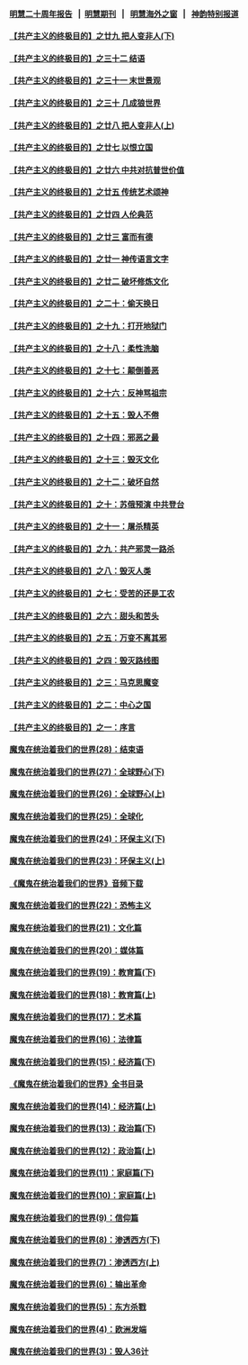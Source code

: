 #### [明慧二十周年报告](https://github.com/gfw-breaker/mh-reports/blob/master/README.md?t=07221001) &nbsp;&nbsp;|&nbsp;&nbsp;[明慧期刊](https://github.com/gfw-breaker/mh-qikan) &nbsp;&nbsp;|&nbsp;&nbsp; [明慧海外之窗](https://github.com/gfw-breaker/mh-news/blob/master/README.md?t=07221001) &nbsp;&nbsp;|&nbsp;&nbsp; [神韵特别报道](https://github.com/gfw-breaker/mh-news/blob/master/shenyun.md?t=07221001) 

#### [【共产主义的终极目的】之廿九 把人变非人(下)](../pages/nsc422/n11344140.md?t=07221001) 

#### [【共产主义的终极目的】之三十二 结语](../pages/nsc422/n11360535.md?t=07221001) 

#### [【共产主义的终极目的】之三十一 末世景观](../pages/nsc422/n11351129.md?t=07221001) 

#### [【共产主义的终极目的】之三十 几成狼世界](../pages/nsc422/n11348280.md?t=07221001) 

#### [【共产主义的终极目的】之廿八 把人变非人(上)](../pages/nsc422/n11340492.md?t=07221001) 

#### [【共产主义的终极目的】之廿七 以恨立国](../pages/nsc422/n11336944.md?t=07221001) 

#### [【共产主义的终极目的】之廿六 中共对抗普世价值](../pages/nsc422/n11324785.md?t=07221001) 

#### [【共产主义的终极目的】之廿五 传统艺术颂神](../pages/nsc422/n11296396.md?t=07221001) 

#### [【共产主义的终极目的】之廿四 人伦典范](../pages/nsc422/n11296397.md?t=07221001) 

#### [【共产主义的终极目的】之廿三 富而有德](../pages/nsc422/n11283598.md?t=07221001) 

#### [【共产主义的终极目的】之廿一 神传语言文字](../pages/nsc422/n11263265.md?t=07221001) 

#### [【共产主义的终极目的】之廿二 破坏修炼文化](../pages/nsc422/n11245728.md?t=07221001) 

#### [【共产主义的终极目的】之二十：偷天换日](../pages/nsc422/n11238846.md?t=07221001) 

#### [【共产主义的终极目的】之十九：打开地狱门](../pages/nsc422/n11206376.md?t=07221001) 

#### [【共产主义的终极目的】之十八：柔性洗脑](../pages/nsc422/n11199994.md?t=07221001) 

#### [【共产主义的终极目的】之十七：颠倒善恶](../pages/nsc422/n11179782.md?t=07221001) 

#### [【共产主义的终极目的】之十六：反神骂祖宗](../pages/nsc422/n11166798.md?t=07221001) 

#### [【共产主义的终极目的】之十五：毁人不倦](../pages/nsc422/n11166792.md?t=07221001) 

#### [【共产主义的终极目的】之十四：邪恶之最](../pages/nsc422/n11150249.md?t=07221001) 

#### [【共产主义的终极目的】之十三：毁灭文化](../pages/nsc422/n11135227.md?t=07221001) 

#### [【共产主义的终极目的】之十二：破坏自然](../pages/nsc422/n11135214.md?t=07221001) 

#### [【共产主义的终极目的】之十：苏俄预演 中共登台](../pages/nsc422/n11118424.md?t=07221001) 

#### [【共产主义的终极目的】之十一：屠杀精英](../pages/nsc422/n11118442.md?t=07221001) 

#### [【共产主义的终极目的】之九：共产邪灵一路杀](../pages/nsc422/n11114139.md?t=07221001) 

#### [【共产主义的终极目的】之八：毁灭人类](../pages/nsc422/n11108503.md?t=07221001) 

#### [【共产主义的终极目的】之七：受苦的还是工农](../pages/nsc422/n11101809.md?t=07221001) 

#### [【共产主义的终极目的】之六：甜头和苦头](../pages/nsc422/n11096971.md?t=07221001) 

#### [【共产主义的终极目的】之五：万变不离其邪](../pages/nsc422/n11091285.md?t=07221001) 

#### [【共产主义的终极目的】之四：毁灭路线图](../pages/nsc422/n11086284.md?t=07221001) 

#### [【共产主义的终极目的】之三：马克思魔变](../pages/nsc422/n11061941.md?t=07221001) 

#### [【共产主义的终极目的】之二：中心之国](../pages/nsc422/n11047728.md?t=07221001) 

#### [【共产主义的终极目的】之一：序言](../pages/nsc422/n11086077.md?t=07221001) 

#### [魔鬼在统治着我们的世界(28)：结束语](../pages/nsc422/n10936246.md?t=07221001) 

#### [魔鬼在统治着我们的世界(27)：全球野心(下)](../pages/nsc422/n10928319.md?t=07221001) 

#### [魔鬼在统治着我们的世界(26)：全球野心(上)](../pages/nsc422/n10900318.md?t=07221001) 

#### [魔鬼在统治着我们的世界(25)：全球化](../pages/nsc422/n10788205.md?t=07221001) 

#### [魔鬼在统治着我们的世界(24)：环保主义(下)](../pages/nsc422/n10695307.md?t=07221001) 

#### [魔鬼在统治着我们的世界(23)：环保主义(上)](../pages/nsc422/n10688613.md?t=07221001) 

#### [《魔鬼在统治着我们的世界》音频下载](../pages/nsc422/n10635553.md?t=07221001) 

#### [魔鬼在统治着我们的世界(22)：恐怖主义](../pages/nsc422/n10614727.md?t=07221001) 

#### [魔鬼在统治着我们的世界(21)：文化篇](../pages/nsc422/n10597706.md?t=07221001) 

#### [魔鬼在统治着我们的世界(20)：媒体篇](../pages/nsc422/n10586579.md?t=07221001) 

#### [魔鬼在统治着我们的世界(19)：教育篇(下)](../pages/nsc422/n10564808.md?t=07221001) 

#### [魔鬼在统治着我们的世界(18)：教育篇(上)](../pages/nsc422/n10526970.md?t=07221001) 

#### [魔鬼在统治着我们的世界(17)：艺术篇](../pages/nsc422/n10499093.md?t=07221001) 

#### [魔鬼在统治着我们的世界(16)：法律篇](../pages/nsc422/n10485969.md?t=07221001) 

#### [魔鬼在统治着我们的世界(15)：经济篇(下)](../pages/nsc422/n10469975.md?t=07221001) 

#### [《魔鬼在统治着我们的世界》全书目录](../pages/nsc422/n10464261.md?t=07221001) 

#### [魔鬼在统治着我们的世界(14)：经济篇(上)](../pages/nsc422/n10457370.md?t=07221001) 

#### [魔鬼在统治着我们的世界(13)：政治篇(下)](../pages/nsc422/n10448270.md?t=07221001) 

#### [魔鬼在统治着我们的世界(12)：政治篇(上)](../pages/nsc422/n10444576.md?t=07221001) 

#### [魔鬼在统治着我们的世界(11)：家庭篇(下)](../pages/nsc422/n10440961.md?t=07221001) 

#### [魔鬼在统治着我们的世界(10)：家庭篇(上)](../pages/nsc422/n10435448.md?t=07221001) 

#### [魔鬼在统治着我们的世界(9)：信仰篇](../pages/nsc422/n10432159.md?t=07221001) 

#### [魔鬼在统治着我们的世界(8)：渗透西方(下)](../pages/nsc422/n10429603.md?t=07221001) 

#### [魔鬼在统治着我们的世界(7)：渗透西方(上)](../pages/nsc422/n10426013.md?t=07221001) 

#### [魔鬼在统治着我们的世界(6)：输出革命](../pages/nsc422/n10421536.md?t=07221001) 

#### [魔鬼在统治着我们的世界(5)：东方杀戮](../pages/nsc422/n10417707.md?t=07221001) 

#### [魔鬼在统治着我们的世界(4)：欧洲发端](../pages/nsc422/n10414890.md?t=07221001) 

#### [魔鬼在统治着我们的世界(3)：毁人36计](../pages/nsc422/n10411583.md?t=07221001) 

